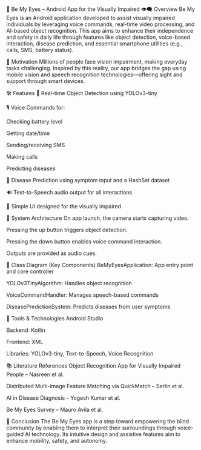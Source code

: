 📱 Be My Eyes – Android App for the Visually Impaired
👁️‍🗨️ Overview
Be My Eyes is an Android application developed to assist visually impaired individuals by leveraging voice commands, real-time video processing, and AI-based object recognition. This app aims to enhance their independence and safety in daily life through features like object detection, voice-based interaction, disease prediction, and essential smartphone utilities (e.g., calls, SMS, battery status).

🧠 Motivation
Millions of people face vision impairment, making everyday tasks challenging. Inspired by this reality, our app bridges the gap using mobile vision and speech recognition technologies—offering sight and support through smart devices.

🛠️ Features
🎥 Real-time Object Detection using YOLOv3-tiny

🎙️ Voice Commands for:

Checking battery level

Getting date/time

Sending/receiving SMS

Making calls

Predicting diseases

🧠 Disease Prediction using symptom input and a HashSet dataset

🔊 Text-to-Speech audio output for all interactions

🧩 Simple UI designed for the visually impaired

📐 System Architecture
On app launch, the camera starts capturing video.

Pressing the up button triggers object detection.

Pressing the down button enables voice command interaction.

Outputs are provided as audio cues.

🧱 Class Diagram (Key Components)
BeMyEyesApplication: App entry point and core controller

YOLOv3TinyAlgorithm: Handles object recognition

VoiceCommandHandler: Manages speech-based commands

DiseasePredictionSystem: Predicts diseases from user symptoms

🧰 Tools & Technologies
Android Studio

Backend: Kotlin

Frontend: XML

Libraries: YOLOv3-tiny, Text-to-Speech, Voice Recognition

📚 Literature References
Object Recognition App for Visually Impaired People – Nasreen et al.

Distributed Multi-image Feature Matching via QuickMatch – Serlin et al.

AI in Disease Diagnosis – Yogesh Kumar et al.

Be My Eyes Survey – Mauro Avila et al.


🎯 Conclusion
The Be My Eyes app is a step toward empowering the blind community by enabling them to interpret their surroundings through voice-guided AI technology. Its intuitive design and assistive features aim to enhance mobility, safety, and autonomy.
